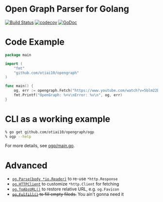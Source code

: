 # Open Graph Parser for Golang

[![Build Status](https://travis-ci.org/otiai10/opengraph.svg?branch=master)](https://travis-ci.org/otiai10/opengraph) [![codecov](https://codecov.io/gh/otiai10/opengraph/branch/master/graph/badge.svg)](https://codecov.io/gh/otiai10/opengraph) [![GoDoc](https://godoc.org/github.com/otiai10/opengraph?status.svg)](https://godoc.org/github.com/otiai10/opengraph)

# Code Example

```go
package main

import (
	"fmt"
	"github.com/otiai10/opengraph"
)

func main() {
	og, err := opengraph.Fetch("https://www.youtube.com/watch?v=5blm22DeeHY")
	fmt.Printf("OpenGraph: %+v\nError: %v\n", og, err)
}
```

# CLI as a working example

```sh
% go get github.com/otiai10/opengraph/ogp
% ogp --help
```

For more details, see [ogp/main.go](https://github.com/otiai10/opengraph/blob/master/ogp/main.go).

# Advanced

- [`og.Parse(body *io.Reader)`](https://godoc.org/github.com/otiai10/opengraph#OpenGraph.Parse) to re-use `*http.Response`
- [`og.HTTPClient`](https://godoc.org/github.com/otiai10/opengraph#OpenGraph) to customize `*http.Client` for fetching
- [`og.ToAbsURL()`](https://godoc.org/github.com/otiai10/opengraph#OpenGraph.ToAbsURL) to restore relative URL, e.g. `og.Favicon`
- ~~[`og.Fulfill()`](https://godoc.org/github.com/otiai10/opengraph#OpenGraph.Fulfill) to fill empty fileds.~~ You ain't gonna need it
